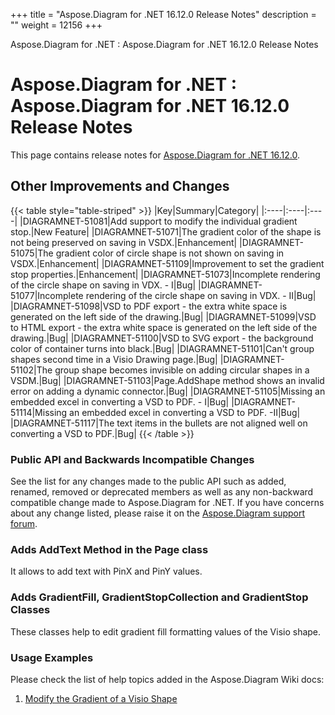 +++
title = "Aspose.Diagram for .NET 16.12.0 Release Notes" 
description = "" 
weight = 12156 
+++

Aspose.Diagram for .NET : Aspose.Diagram for .NET 16.12.0 Release Notes  

# Aspose.Diagram for .NET : Aspose.Diagram for .NET 16.12.0 Release Notes


This page contains release notes for [Aspose.Diagram for .NET 16.12.0](https://www.nuget.org/packages/Aspose.Diagram/16.12.0).

## Other Improvements and Changes

{{< table style="table-striped" >}}
|Key|Summary|Category|
|:----|:----|:----|
|DIAGRAMNET-51081|Add support to modify the individual gradient stop.|New Feature|
|DIAGRAMNET-51071|The gradient color of the shape is not being preserved on saving in VSDX.|Enhancement|
|DIAGRAMNET-51075|The gradient color of circle shape is not shown on saving in VSDX.|Enhancement|
|DIAGRAMNET-51109|Improvement to set the gradient stop properties.|Enhancement|
|DIAGRAMNET-51073|Incomplete rendering of the circle shape on saving in VDX. - I|Bug|
|DIAGRAMNET-51077|Incomplete rendering of the circle shape on saving in VDX. - II|Bug|
|DIAGRAMNET-51098|VSD to PDF export - the extra white space is generated on the left side of the drawing.|Bug|
|DIAGRAMNET-51099|VSD to HTML export - the extra white space is generated on the left side of the drawing.|Bug|
|DIAGRAMNET-51100|VSD to SVG export - the background color of container turns into black.|Bug|
|DIAGRAMNET-51101|Can't group shapes second time in a Visio Drawing page.|Bug|
|DIAGRAMNET-51102|The group shape becomes invisible on adding circular shapes in a VSDM.|Bug|
|DIAGRAMNET-51103|Page.AddShape method shows an invalid error on adding a dynamic connector.|Bug|
|DIAGRAMNET-51105|Missing an embedded excel in converting a VSD to PDF. - I|Bug|
|DIAGRAMNET-51114|Missing an embedded excel in converting a VSD to PDF. -II|Bug|
|DIAGRAMNET-51117|The text items in the bullets are not aligned well on converting a VSD to PDF.|Bug|
{{< /table >}}

### Public API and Backwards Incompatible Changes

See the list for any changes made to the public API such as added, renamed, removed or deprecated members as well as any non-backward compatible change made to Aspose.Diagram for .NET. If you have concerns about any change listed, please raise it on the [Aspose.Diagram support forum](http://www.aspose.com/community/forums/aspose.diagram-product-family/489/showforum.aspx).

### Adds AddText Method in the Page class

It allows to add text with PinX and PinY values.

### Adds GradientFill, GradientStopCollection and GradientStop Classes

These classes help to edit gradient fill formatting values of the Visio shape.

### Usage Examples

Please check the list of help topics added in the Aspose.Diagram Wiki docs:

1.  [Modify the Gradient of a Visio Shape](http://www.aspose.com/docs/display/diagramnet/Modify+the+Gradient+of+a+Visio+Shape)

